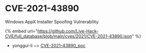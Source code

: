 # CVE-2021-43890

Windows AppX Installer Spoofing Vulnerability

{% embed url="https://github.com/Live-Hack-CVE/full_database/blob/main/cves/2021/CVE-2021-43890.json" %}


* yonggui-li ~> [CVE-2021-43890_poc](https://www.alice-snow.ru/2021/database/cve-2021-43890/cve-2021-43890_poc-yonggui-li)